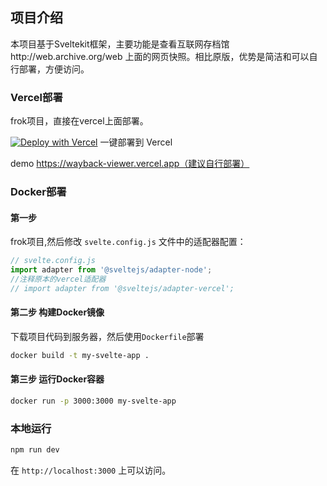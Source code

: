 
## 项目介绍
本项目基于Sveltekit框架，主要功能是查看互联网存档馆http://web.archive.org/web 上面的网页快照。相比原版，优势是简洁和可以自行部署，方便访问。

### Vercel部署

frok项目，直接在vercel上面部署。

[![Deploy with Vercel](https://vercel.com/button)](https://vercel.com/new/clone?repository-url=https%3A%2F%2Fgithub.com%2Fyoufun%2Fwayback-viewer)  一键部署到 Vercel

demo https://wayback-viewer.vercel.app（建议自行部署）

### Docker部署

#### 第一步
<!-- frok项目，在项目中安装 `@sveltejs/adapter-node`，并在 `svelte.config.js` 中配置适配器：

安装适配器：

```bash
npm i -D @sveltejs/adapter-node
``` -->

frok项目,然后修改 `svelte.config.js` 文件中的适配器配置：

```javascript
// svelte.config.js
import adapter from '@sveltejs/adapter-node';
//注释原本的vercel适配器
// import adapter from '@sveltejs/adapter-vercel';


```


####  第二步 构建Docker镜像
下载项目代码到服务器，然后使用`Dockerfile`部署

```bash
docker build -t my-svelte-app .
```
####  第三步 运行Docker容器
```bash
docker run -p 3000:3000 my-svelte-app
```


### 本地运行

```bash
npm run dev
```

在 `http://localhost:3000` 上可以访问。
